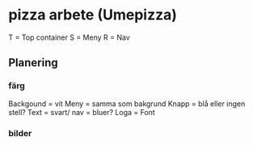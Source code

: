 # pizza arbete (Umepizza)

T = Top container
S = Meny
R = Nav

## Planering 
### färg
Backgound = vit 
Meny = samma som bakgrund 
Knapp = blå eller ingen stell?
Text = svart/
nav = bluer? 
Loga = 
Font


### bilder
